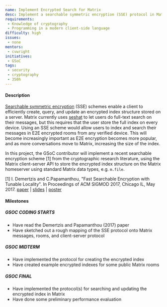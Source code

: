 ```yaml
---
name: Implement Encrypted Search for Matrix
desc: Implement a searchable symmetric encryption (SSE) protocol in Matrix
requirements:
 - Knowledge of cryptography
 - Programming in a modern client-side language
difficulty: high
issues:
 - none
mentors:
 - cvwright
initiatives:
 - GSoC
tags:
 - security
 - cryptography
 - 350h
---
```


#### Description

[Searchable symmetric encryption](http://esl.cs.brown.edu/blog/how-to-search-on-encrypted-data-searchable-symmetric-encryption-part-5/) (SSE) schemes enable a client to efficiently
create, query, and update an encrypted index structure stored on a server.
Matrix currently uses [seshat](https://github.com/matrix-org/seshat) to let users
do full-text search on their messages, but this requires that the user store the
full index on every device.
Using an SSE scheme would allow users to index and search their messages
in E2E encrypted rooms from any verified device.
This will become increasingly important as E2E encryption becomes more popular,
and as more conversations move to Matrix, increasing the size of the index.

In this project, the GSoC contributor will implement a recent searchable
encryption scheme [1] from the cryptographic research literature, using 
the Matrix client-server API to store the encrypted index structure on
the Matrix homeserver using standard Matrix data types, e.g. `m.file`.

[1] I. Demertzis and C.Papamanthou,
"Fast Searchable Encryption with Tunable Locality".
In Proceedings of ACM SIGMOD 2017, Chicago IL, May 2017.
[paper](https://idemertzis.com/Papers/sigmod17.pdf) | [slides](https://idemertzis.com/Papers/sigmod17.pptx) | [poster](https://idemertzis.com/Papers/sigmod17_poster.pdf)

#### Milestones

##### GSOC CODING STARTS

* Have read the Demertzis and Papamanthou (2017) paper
* Have sketched out a rough mapping of the SSE protocol onto Matrix messages, rooms, and client-server protocol

##### GSOC MIDTERM

* Have implemented the protocol for creating the encrypted index
* Have created example encrypted indexes for some public Matrix rooms

##### GSOC FINAL

* Have implemented the protocol(s) for searching and updating the encrypted index in Matrix
* Have done some preliminary performance evaluation

